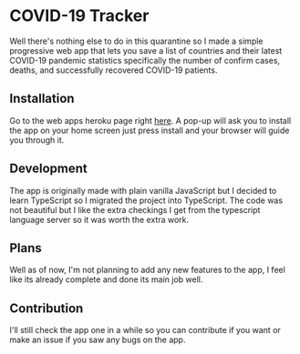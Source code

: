 # COVID-19 Tracker
Well there's nothing else to do in this quarantine  so I made a simple progressive web app that lets you save a list of countries and their latest COVID-19 pandemic statistics specifically the number of confirm cases, deaths, and successfully recovered COVID-19 patients.

## Installation
Go to the web apps heroku page right [here](https://aeol-covid.herokuapp.com). A pop-up will ask you to install the app on your home screen just press install and your browser will guide you through it.

## Development
The app is originally made with plain vanilla JavaScript but I decided to learn TypeScript so I migrated the project into TypeScript. The code was not beautiful but I like the extra checkings I get from the typescript language server so it was worth the extra work.

## Plans
Well as of now, I'm not planning to add any new features to the app, I feel like its already complete and done its main job well.

## Contribution
I'll still check the app one in a while so you can contribute if you want or make an issue if you saw any bugs on the app.
